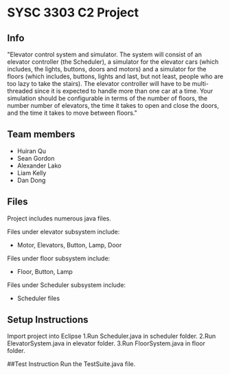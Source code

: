 # SYSC 3303 C2 Project

## Info
"Elevator control system and simulator. The system will consist of an elevator
controller (the Scheduler), a simulator for the elevator cars (which includes,
the lights, buttons, doors and motors) and a simulator for the floors (which
includes, buttons, lights and last, but not least, people who are too lazy to
take the stairs). The elevator controller will have to be multi-threaded since
it is expected to handle more than one car at a time. Your simulation should be
configurable in terms of the number of floors, the number number of elevators,
the time it takes to open and close the doors, and the time it takes to move
between floors." 

## Team members
- Huiran Qu 
- Sean Gordon 
- Alexander Lako 
- Liam Kelly
- Dan Dong

## Files 
Project includes numerous java files. 

Files under elevator subsystem include:
- Motor, Elevators, Button, Lamp, Door

Files under floor subsystem include:
- Floor, Button, Lamp

Files under Scheduler subsystem include: 
- Scheduler files

## Setup Instructions
Import project into Eclipse
1.Run Scheduler.java in scheduler folder.
2.Run ElevatorSystem.java in elevator folder.
3.Run FloorSystem.java in floor folder.

##Test Instruction
Run the TestSuite.java file.
